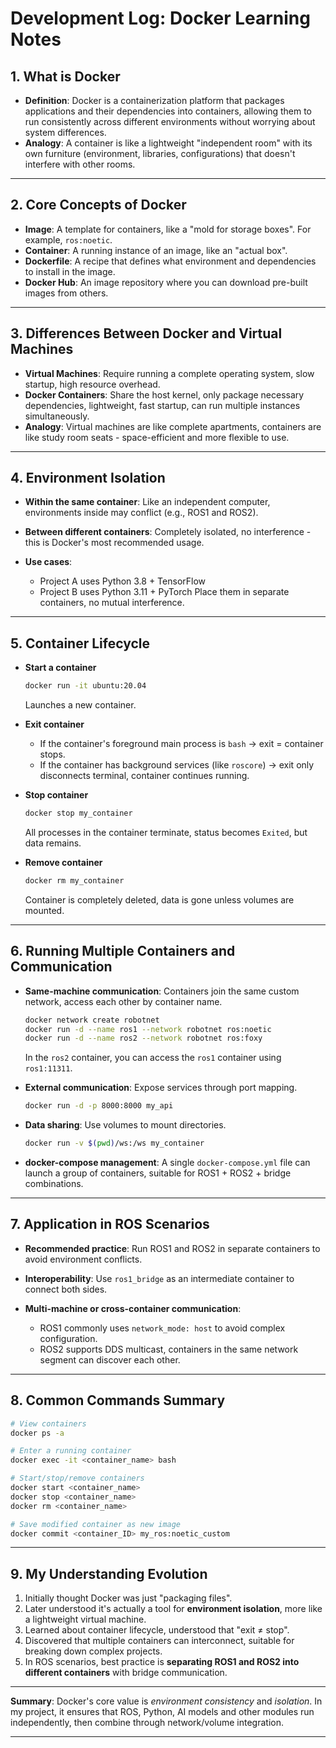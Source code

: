 # Development Log: Docker Learning Notes

## 1. What is Docker

* **Definition**: Docker is a containerization platform that packages applications and their dependencies into containers, allowing them to run consistently across different environments without worrying about system differences.
* **Analogy**: A container is like a lightweight "independent room" with its own furniture (environment, libraries, configurations) that doesn't interfere with other rooms.

---

## 2. Core Concepts of Docker

* **Image**: A template for containers, like a "mold for storage boxes". For example, `ros:noetic`.
* **Container**: A running instance of an image, like an "actual box".
* **Dockerfile**: A recipe that defines what environment and dependencies to install in the image.
* **Docker Hub**: An image repository where you can download pre-built images from others.

---

## 3. Differences Between Docker and Virtual Machines

* **Virtual Machines**: Require running a complete operating system, slow startup, high resource overhead.
* **Docker Containers**: Share the host kernel, only package necessary dependencies, lightweight, fast startup, can run multiple instances simultaneously.
* **Analogy**: Virtual machines are like complete apartments, containers are like study room seats - space-efficient and more flexible to use.

---

## 4. Environment Isolation

* **Within the same container**: Like an independent computer, environments inside may conflict (e.g., ROS1 and ROS2).
* **Between different containers**: Completely isolated, no interference - this is Docker's most recommended usage.
* **Use cases**:

  * Project A uses Python 3.8 + TensorFlow
  * Project B uses Python 3.11 + PyTorch
    Place them in separate containers, no mutual interference.

---

## 5. Container Lifecycle

* **Start a container**

  ```bash
  docker run -it ubuntu:20.04
  ```

  Launches a new container.

* **Exit container**

  * If the container's foreground main process is `bash` → exit = container stops.
  * If the container has background services (like `roscore`) → exit only disconnects terminal, container continues running.

* **Stop container**

  ```bash
  docker stop my_container
  ```

  All processes in the container terminate, status becomes `Exited`, but data remains.

* **Remove container**

  ```bash
  docker rm my_container
  ```

  Container is completely deleted, data is gone unless volumes are mounted.

---

## 6. Running Multiple Containers and Communication

* **Same-machine communication**: Containers join the same custom network, access each other by container name.

  ```bash
  docker network create robotnet
  docker run -d --name ros1 --network robotnet ros:noetic
  docker run -d --name ros2 --network robotnet ros:foxy
  ```

  In the `ros2` container, you can access the `ros1` container using `ros1:11311`.

* **External communication**: Expose services through port mapping.

  ```bash
  docker run -d -p 8000:8000 my_api
  ```

* **Data sharing**: Use volumes to mount directories.

  ```bash
  docker run -v $(pwd)/ws:/ws my_container
  ```

* **docker-compose management**:
  A single `docker-compose.yml` file can launch a group of containers, suitable for ROS1 + ROS2 + bridge combinations.

---

## 7. Application in ROS Scenarios

* **Recommended practice**: Run ROS1 and ROS2 in separate containers to avoid environment conflicts.
* **Interoperability**: Use `ros1_bridge` as an intermediate container to connect both sides.
* **Multi-machine or cross-container communication**:

  * ROS1 commonly uses `network_mode: host` to avoid complex configuration.
  * ROS2 supports DDS multicast, containers in the same network segment can discover each other.

---

## 8. Common Commands Summary

```bash
# View containers
docker ps -a

# Enter a running container
docker exec -it <container_name> bash

# Start/stop/remove containers
docker start <container_name>
docker stop <container_name>
docker rm <container_name>

# Save modified container as new image
docker commit <container_ID> my_ros:noetic_custom
```

---

## 9. My Understanding Evolution

1. Initially thought Docker was just "packaging files".
2. Later understood it's actually a tool for **environment isolation**, more like a lightweight virtual machine.
3. Learned about container lifecycle, understood that "exit ≠ stop".
4. Discovered that multiple containers can interconnect, suitable for breaking down complex projects.
5. In ROS scenarios, best practice is **separating ROS1 and ROS2 into different containers** with bridge communication.

---

**Summary**: Docker's core value is *environment consistency* and *isolation*.
In my project, it ensures that ROS, Python, AI models and other modules run independently, then combine through network/volume integration.

---
